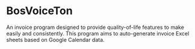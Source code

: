 # BosVoiceTon
 An invoice program designed to provide quality-of-life features to make easily and consistently. This program aims to auto-generate invoice Excel sheets based on Google Calendar data.
